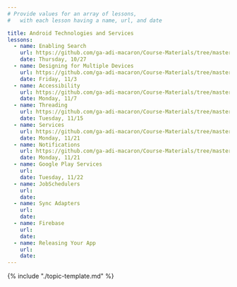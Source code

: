 ```yaml
---
# Provide values for an array of lessons,
#   with each lesson having a name, url, and date

title: Android Technologies and Services
lessons:
  - name: Enabling Search
    url: https://github.com/ga-adi-macaron/Course-Materials/tree/master/lessons/android-technologies-and-services/enable-search-lesson
    date: Thursday, 10/27
  - name: Designing for Multiple Devices
    url: https://github.com/ga-adi-macaron/Course-Materials/tree/master/lessons/user-interface/multiple-devices-lesson
    date: Friday, 11/3
  - name: Accessibility
    url: https://github.com/ga-adi-macaron/Course-Materials/tree/master/lessons/android-technologies-and-services/accessible-apps-lesson
    date: Monday, 11/7
  - name: Threading
    url: https://github.com/ga-adi-macaron/Course-Materials/tree/master/lessons/android-technologies-and-services/threading-lesson
    date: Tuesday, 11/15
  - name: Services
    url: https://github.com/ga-adi-macaron/Course-Materials/tree/master/lessons/android-technologies-and-services/services-lesson
    date: Monday, 11/21
  - name: Notifications
    url: https://github.com/ga-adi-macaron/Course-Materials/tree/master/lessons/android-technologies-and-services/notifications-lesson
    date: Monday, 11/21
  - name: Google Play Services
    url:
    date: Tuesday, 11/22
  - name: JobSchedulers
    url: 
    date: 
  - name: Sync Adapters
    url: 
    date: 
  - name: Firebase
    url: 
    date: 
  - name: Releasing Your App
    url: 
    date: 
---
```


{% include "./topic-template.md" %}
